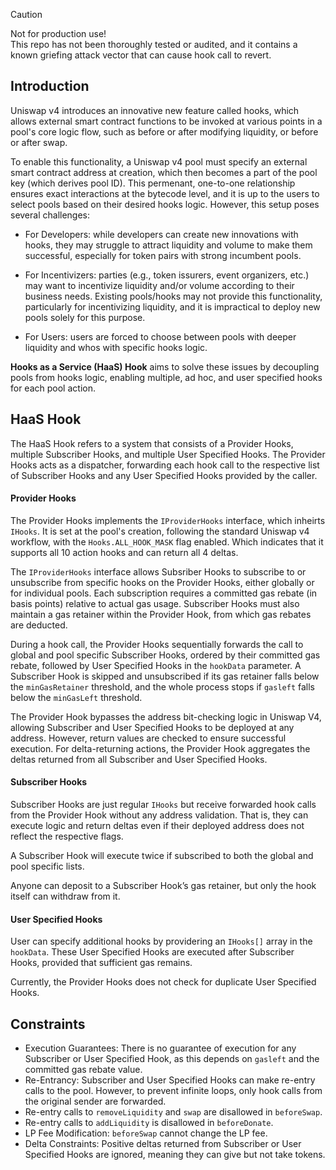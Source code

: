 > [!CAUTION]
> Not for production use!\
> This repo has not been thoroughly tested or audited, and it contains a known griefing attack vector that can cause hook call to revert.

## Introduction

Uniswap v4 introduces an innovative new feature called hooks, which allows external smart contract functions to be invoked at various points in a pool's core logic flow, such as before or after modifying liquidity, or before or after swap.

To enable this functionality, a Uniswap v4 pool must specify an external smart contract address at creation, which then becomes a part of the pool key (which derives pool ID). This permenant, one-to-one relationship ensures exact interactions at the bytecode level, and it is up to the users to select pools based on their desired hooks logic. However, this setup poses several challenges:

- For Developers: while developers can create new innovations with hooks, they may struggle to attract liquidity and volume to make them successful, especially for token pairs with strong incumbent pools.

- For Incentivizers: parties (e.g., token issurers, event organizers, etc.) may want to incentivize liquidity and/or volume according to their business needs. Existing pools/hooks may not provide this functionality, particularly for incentivizing liquidity, and it is impractical to deploy new pools solely for this purpose.

- For Users: users are forced to choose between pools with deeper liquidity and whos with specific hooks logic.

**Hooks as a Service (HaaS) Hook** aims to solve these issues by decoupling pools from hooks logic, enabling multiple, ad hoc, and user specified hooks for each pool action.

## HaaS Hook

The HaaS Hook refers to a system that consists of a Provider Hooks, multiple Subscriber Hooks, and multiple User Specified Hooks. The Provider Hooks acts as a dispatcher, forwarding each hook call to the respective list of Subscriber Hooks and any User Specified Hooks provided by the caller.

#### Provider Hooks

The Provider Hooks implements the `IProviderHooks` interface, which inheirts `IHooks`. It is set at the pool's creation, following the standard Uniswap v4 workflow, with the `Hooks.ALL_HOOK_MASK` flag enabled. Which indicates that it supports all 10 action hooks and can return all 4 deltas.

The `IProviderHooks` interface allows Subsriber Hooks to subscribe to or unsubscribe from specific hooks on the Provider Hooks, either globally or for individual pools. Each subscription requires a committed gas rebate (in basis points) relative to actual gas usage. Subscriber Hooks must also maintain a gas retainer within the Provider Hook, from which gas rebates are deducted.

During a hook call, the Provider Hooks sequentially forwards the call to global and pool specific Subscriber Hooks, ordered by their committed gas rebate, followed by User Specified Hooks in the `hookData` parameter. A Subscriber Hook is skipped and unsubscribed if its gas retainer falls below the `minGasRetainer` threshold, and the whole process stops if `gasleft` falls below the `minGasLeft` threshold.

The Provider Hook bypasses the address bit-checking logic in Uniswap V4, allowing Subscriber and User Specified Hooks to be deployed at any address. However, return values are checked to ensure successful execution. For delta-returning actions, the Provider Hook aggregates the deltas returned from all Subscriber and User Specified Hooks.

#### Subscriber Hooks

Subscriber Hooks are just regular `IHooks` but receive forwarded hook calls from the Provider Hook without any address validation. That is, they can execute logic and return deltas even if their deployed address does not reflect the respective flags.

A Subscriber Hook will execute twice if subscribed to both the global and pool specific lists.

Anyone can deposit to a Subscriber Hook’s gas retainer, but only the hook itself can withdraw from it.

#### User Specified Hooks

User can specify additional hooks by providering an `IHooks[]` array in the `hookData`. These User Specified Hooks are executed after Subscriber Hooks, provided that sufficient gas remains.

Currently, the Provider Hooks does not check for duplicate User Specified Hooks.

## Constraints

- Execution Guarantees: There is no guarantee of execution for any Subscriber or User Specified Hook, as this depends on `gasleft` and the committed gas rebate value.
- Re-Entrancy: Subscriber and User Specified Hooks can make re-entry calls to the pool. However, to prevent infinite loops, only hook calls from the original sender are forwarded.
- Re-entry calls to `removeLiquidity` and `swap` are disallowed in `beforeSwap`.
- Re-entry calls to `addLiquidity` is disallowed in `beforeDonate`.
- LP Fee Modification: `beforeSwap` cannot change the LP fee.
- Delta Constraints: Positive deltas returned from Subscriber or User Specified Hooks are ignored, meaning they can give but not take tokens.

